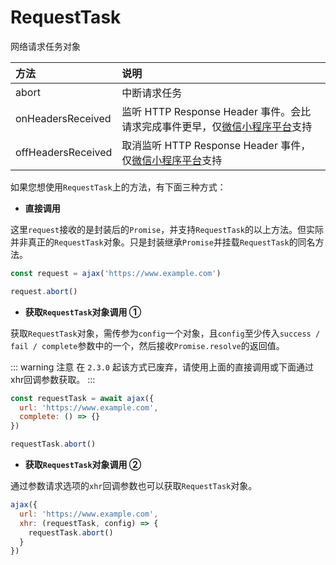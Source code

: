 # RequestTask

网络请求任务对象

| 方法               | 说明                                                                            |
| :----------------- | :------------------------------------------------------------------------------ |
| abort              | 中断请求任务                                                                    |
| onHeadersReceived  | 监听 HTTP Response Header 事件。会比请求完成事件更早，仅[微信小程序平台][1]支持 |
| offHeadersReceived | 取消监听 HTTP Response Header 事件，仅[微信小程序平台][2]支持                   |

如果您想使用`RequestTask`上的方法，有下面三种方式：

- **直接调用 <Badge text="2.1.0"/>**

这里`request`接收的是封装后的`Promise`，并支持`RequestTask`的以上方法。但实际并非真正的`RequestTask`对象。只是封装继承`Promise`并挂载`RequestTask`的同名方法。

```JavaScript
const request = ajax('https://www.example.com')

request.abort()
```

- **获取`RequestTask`对象调用 ①**

获取`RequestTask`对象，需传参为`config`一个对象，且`config`至少传入`success / fail / complete`参数中的一个，然后接收`Promise.resolve`的返回值。

::: warning 注意
在 `2.3.0` 起该方式已废弃，请使用上面的直接调用或下面通过xhr回调参数获取。
:::

```JavaScript
const requestTask = await ajax({
  url: 'https://www.example.com',
  complete: () => {}
})

requestTask.abort()
```

- **获取`RequestTask`对象调用 ② <Badge text="2.2.4"/>**

通过参数请求选项的`xhr`回调参数也可以获取`RequestTask`对象。

```JavaScript
ajax({
  url: 'https://www.example.com',
  xhr: (requestTask, config) => {
    requestTask.abort()
  }
})
```

[1]: https://developers.weixin.qq.com/miniprogram/dev/api/RequestTask.onHeadersReceived.html
[2]: https://developers.weixin.qq.com/miniprogram/dev/api/RequestTask.offHeadersReceived.html
